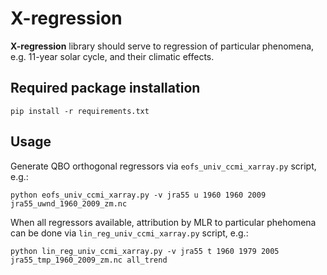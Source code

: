 # X-regression

**X-regression** library should serve to regression of particular phenomena, e.g. 11-year solar cycle, and their climatic effects.

## Required package installation
`pip install -r requirements.txt`

## Usage
Generate QBO orthogonal regressors via `eofs_univ_ccmi_xarray.py` script, e.g.:

`python eofs_univ_ccmi_xarray.py -v jra55 u 1960 1960 2009 jra55_uwnd_1960_2009_zm.nc`

When all regressors available, attribution by MLR to particular phehomena can be done  via `lin_reg_univ_ccmi_xarray.py` script, e.g.:

`python lin_reg_univ_ccmi_xarray.py -v jra55 t 1960 1979 2005 jra55_tmp_1960_2009_zm.nc all_trend`



